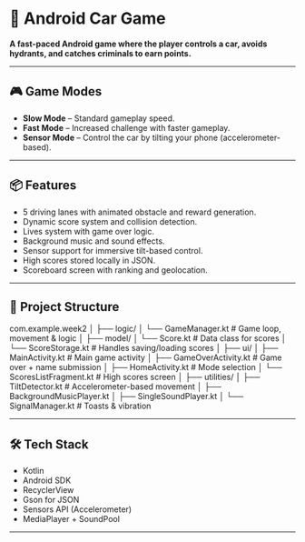# 🚗 Android Car Game

**A fast-paced Android game where the player controls a car, avoids hydrants, and catches criminals to earn points.**

---

## 🎮 Game Modes

- **Slow Mode** – Standard gameplay speed.
- **Fast Mode** – Increased challenge with faster gameplay.
- **Sensor Mode** – Control the car by tilting your phone (accelerometer-based).

---

## 📦 Features

- 5 driving lanes with animated obstacle and reward generation.
- Dynamic score system and collision detection.
- Lives system with game over logic.
- Background music and sound effects.
- Sensor support for immersive tilt-based control.
- High scores stored locally in JSON.
- Scoreboard screen with ranking and geolocation.

---

## 🧱 Project Structure

com.example.week2
│
├── logic/
│ └── GameManager.kt # Game loop, movement & logic
│
├── model/
│ └── Score.kt # Data class for scores
│ └── ScoreStorage.kt # Handles saving/loading scores
│
├── ui/
│ ├── MainActivity.kt # Main game activity
│ ├── GameOverActivity.kt # Game over + name submission
│ ├── HomeActivity.kt # Mode selection
│ └── ScoresListFragment.kt # High scores screen
│
├── utilities/
│ ├── TiltDetector.kt # Accelerometer-based movement
│ ├── BackgroundMusicPlayer.kt
│ ├── SingleSoundPlayer.kt
│ └── SignalManager.kt # Toasts & vibration


---

## 🛠️ Tech Stack

- Kotlin
- Android SDK
- RecyclerView
- Gson for JSON
- Sensors API (Accelerometer)
- MediaPlayer + SoundPool

---


